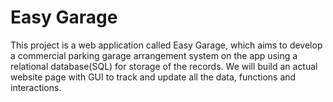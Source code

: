 # Easy Garage

This project is a web application called Easy Garage, which aims to develop a commercial parking garage arrangement system on the app using a relational database(SQL) for storage of the records. We will build an actual website page with GUI to track and update all the data, functions and interactions.